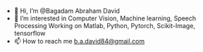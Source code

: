 - 👋 Hi, I’m @Bagadam Abraham David
- 👀 I’m interested in Computer Vision, Machine learning, Speech Processing
   Working on Matlab, Python, Pytorch, Scikit-Image, tensorflow
- 📫 How to reach me b.a.david84@gmail.com

<!---
BagadamAbrahamDavid/BagadamAbrahamDavid is a ✨ special ✨ repository because its `README.md` (this file) appears on your GitHub profile.
You can click the Preview link to take a look at your changes.
--->

